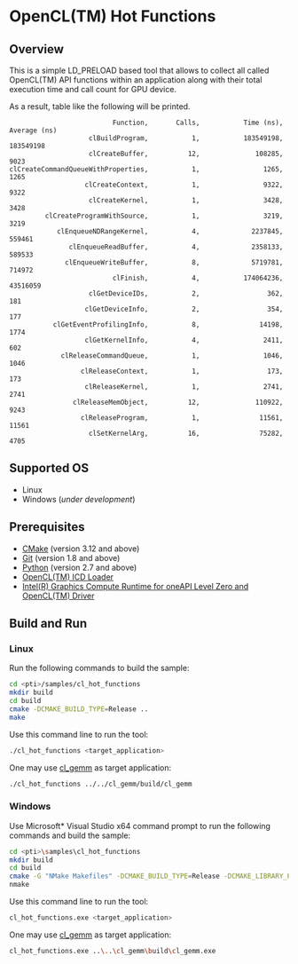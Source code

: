 # OpenCL(TM) Hot Functions
## Overview
This is a simple LD_PRELOAD based tool that allows to collect all called OpenCL(TM) API functions within an application along with their total execution time and call count for GPU device.

As a result, table like the following will be printed.
```
                          Function,       Calls,           Time (ns),        Average (ns)
                    clBuildProgram,           1,           183549198,           183549198
                    clCreateBuffer,          12,              108285,                9023
clCreateCommandQueueWithProperties,           1,                1265,                1265
                   clCreateContext,           1,                9322,                9322
                    clCreateKernel,           1,                3428,                3428
         clCreateProgramWithSource,           1,                3219,                3219
            clEnqueueNDRangeKernel,           4,             2237845,              559461
               clEnqueueReadBuffer,           4,             2358133,              589533
              clEnqueueWriteBuffer,           8,             5719781,              714972
                          clFinish,           4,           174064236,            43516059
                    clGetDeviceIDs,           2,                 362,                 181
                   clGetDeviceInfo,           2,                 354,                 177
           clGetEventProfilingInfo,           8,               14198,                1774
                   clGetKernelInfo,           4,                2411,                 602
             clReleaseCommandQueue,           1,                1046,                1046
                  clReleaseContext,           1,                 173,                 173
                   clReleaseKernel,           1,                2741,                2741
                clReleaseMemObject,          12,              110922,                9243
                  clReleaseProgram,           1,               11561,               11561
                    clSetKernelArg,          16,               75282,                4705
```
## Supported OS
- Linux
- Windows (*under development*)

## Prerequisites
- [CMake](https://cmake.org/) (version 3.12 and above)
- [Git](https://git-scm.com/) (version 1.8 and above)
- [Python](https://www.python.org/) (version 2.7 and above)
- [OpenCL(TM) ICD Loader](https://github.com/KhronosGroup/OpenCL-ICD-Loader)
- [Intel(R) Graphics Compute Runtime for oneAPI Level Zero and OpenCL(TM) Driver](https://github.com/intel/compute-runtime)

## Build and Run
### Linux
Run the following commands to build the sample:
```sh
cd <pti>/samples/cl_hot_functions
mkdir build
cd build
cmake -DCMAKE_BUILD_TYPE=Release ..
make
```
Use this command line to run the tool:
```sh
./cl_hot_functions <target_application>
```
One may use [cl_gemm](../cl_gemm) as target application:
```sh
./cl_hot_functions ../../cl_gemm/build/cl_gemm
```
### Windows
Use Microsoft* Visual Studio x64 command prompt to run the following commands and build the sample:
```sh
cd <pti>\samples\cl_hot_functions
mkdir build
cd build
cmake -G "NMake Makefiles" -DCMAKE_BUILD_TYPE=Release -DCMAKE_LIBRARY_PATH=<opencl_icd_lib_path> ..
nmake
```
Use this command line to run the tool:
```sh
cl_hot_functions.exe <target_application>
```
One may use [cl_gemm](../cl_gemm) as target application:
```sh
cl_hot_functions.exe ..\..\cl_gemm\build\cl_gemm.exe
```